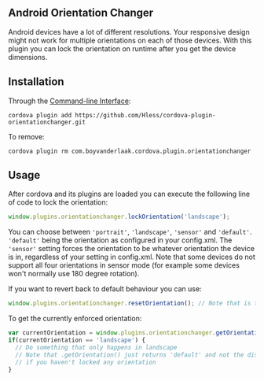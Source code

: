 ## Android Orientation Changer

Android devices have a lot of different resolutions. Your responsive design might not work for multiple orientations on each of those devices. With this plugin you can lock the orientation on runtime after you get the device dimensions. 

## Installation

Through the [Command-line Interface](http://cordova.apache.org/docs/en/3.0.0/guide_cli_index.md.html#The%20Command-line%20Interface):
```
cordova plugin add https://github.com/Hless/cordova-plugin-orientationchanger.git
```

To remove:
```
cordova plugin rm com.boyvanderlaak.cordova.plugin.orientationchanger
```

## Usage

After cordova and its plugins are loaded you can execute the following line of code to lock the orientation:
```javascript
window.plugins.orientationchanger.lockOrientation('landscape');
```
You can choose between `'portrait'`, `'landscape'`, `'sensor'` and `'default'`. `'default'` being the orientation as configured in your config.xml. The `'sensor'` setting forces the orientation to be whatever orientation the device is in, regardless of your setting in config.xml. Note that some devices do not support all four orientations in sensor mode (for example some devices won't normally use 180 degree rotation). 

If you want to revert back to default behaviour you can use:
```javascript
window.plugins.orientationchanger.resetOrientation(); // Note that is the same as doing .lockOrientation('default')
```

To get the currently enforced orientation:
```javascript
var currentOrientation = window.plugins.orientationchanger.getOrientation();
if(currentOrientation == 'landscape') {
  // Do something that only happens in landscape
  // Note that .getOrientation() just returns 'default' and not the displayed orientation 
  // if you haven't locked any orientation
}
```